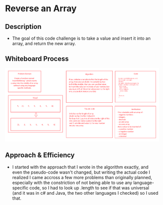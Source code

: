 # Reverse an Array

## Description
- The goal of this code challenge is to take a value and insert it into an array, and return the new array.

## Whiteboard Process
![Whiteboard diagram](./CC2.png)

## Approach & Efficiency
- I started with the approach that I wrote in the algorithm exactly, and even the pseudo-code wasn't changed, but writing the actual code I realized I came accross a few more problems than originally planned, especially with the constriction of not being able to use any language-specific code, so I had to look up .length to see if that was universal (and it was in c# and Java, the two other languages I checked) so I used that. 